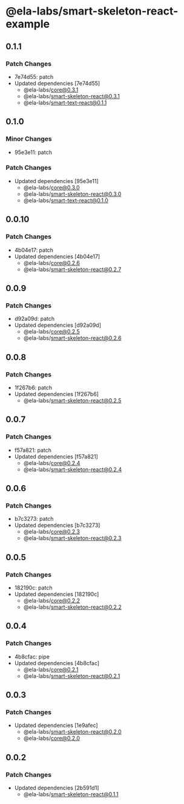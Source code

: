 # @ela-labs/smart-skeleton-react-example

## 0.1.1

### Patch Changes

- 7e74d55: patch
- Updated dependencies [7e74d55]
  - @ela-labs/core@0.3.1
  - @ela-labs/smart-skeleton-react@0.3.1
  - @ela-labs/smart-text-react@0.1.1

## 0.1.0

### Minor Changes

- 95e3e11: patch

### Patch Changes

- Updated dependencies [95e3e11]
  - @ela-labs/core@0.3.0
  - @ela-labs/smart-skeleton-react@0.3.0
  - @ela-labs/smart-text-react@0.1.0

## 0.0.10

### Patch Changes

- 4b04e17: patch
- Updated dependencies [4b04e17]
  - @ela-labs/core@0.2.6
  - @ela-labs/smart-skeleton-react@0.2.7

## 0.0.9

### Patch Changes

- d92a09d: patch
- Updated dependencies [d92a09d]
  - @ela-labs/core@0.2.5
  - @ela-labs/smart-skeleton-react@0.2.6

## 0.0.8

### Patch Changes

- 1f267b6: patch
- Updated dependencies [1f267b6]
  - @ela-labs/smart-skeleton-react@0.2.5

## 0.0.7

### Patch Changes

- f57a821: patch
- Updated dependencies [f57a821]
  - @ela-labs/core@0.2.4
  - @ela-labs/smart-skeleton-react@0.2.4

## 0.0.6

### Patch Changes

- b7c3273: patch
- Updated dependencies [b7c3273]
  - @ela-labs/core@0.2.3
  - @ela-labs/smart-skeleton-react@0.2.3

## 0.0.5

### Patch Changes

- 182190c: patch
- Updated dependencies [182190c]
  - @ela-labs/core@0.2.2
  - @ela-labs/smart-skeleton-react@0.2.2

## 0.0.4

### Patch Changes

- 4b8cfac: pipe
- Updated dependencies [4b8cfac]
  - @ela-labs/core@0.2.1
  - @ela-labs/smart-skeleton-react@0.2.1

## 0.0.3

### Patch Changes

- Updated dependencies [1e9afec]
  - @ela-labs/smart-skeleton-react@0.2.0
  - @ela-labs/core@0.2.0

## 0.0.2

### Patch Changes

- Updated dependencies [2b591d1]
  - @ela-labs/smart-skeleton-react@0.1.1
